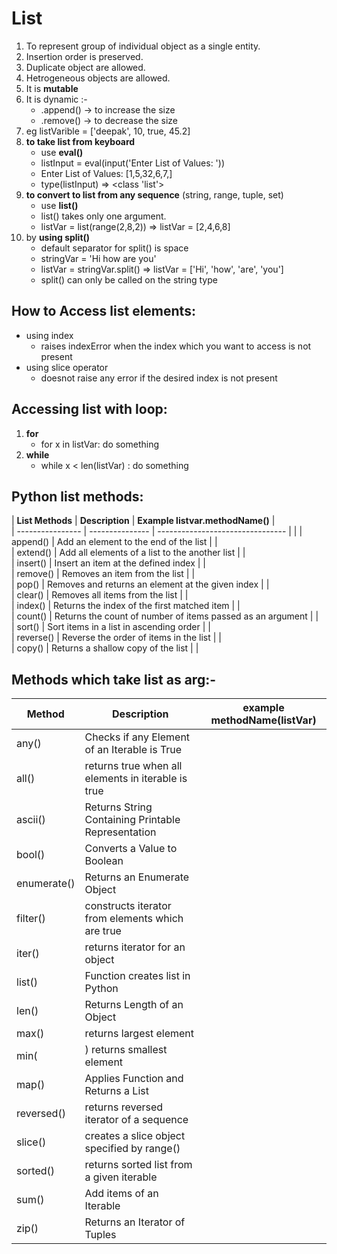 # List
1. To represent group of individual object as a single entity.
2. Insertion order is preserved.
3. Duplicate object are allowed.
4. Hetrogeneous objects are allowed.
5. It is **mutable** 
6. It is dynamic :-
    - .append() -> to increase the size
    - .remove() -> to decrease the size
7. eg listVarible = ['deepak', 10, true, 45.2]
8. **to take list from keyboard**
    - use **eval()** 
    -    listInput = eval(input('Enter List of Values: '))
    - Enter List of Values: [1,5,32,6,7,]
    - type(listInput)  => <class 'list'>
9. **to convert to list from any sequence** (string, range, tuple, set)
    - use **list()**
    - list() takes only one argument.
    - listVar = list(range(2,8,2))  => listVar = [2,4,6,8]
10. by **using split()** 
    - default separator for split() is space
    - stringVar = 'Hi how are you'
    - listVar = stringVar.split()   => listVar = ['Hi', 'how', 'are', 'you']
    - split() can only be called on the string type

## How to Access list elements:
- using index
    - raises indexError when the index which you want to access is not present
- using slice operator
    - doesnot raise any error if the desired index is not present

## Accessing list with loop:
1. **for**
    - for x in listVar: do something
2. **while**
    - while x < len(listVar) : do something

## Python list methods:

| **List Methods** | **Description** | **Example listvar.methodName()** |                                                                                           
| ---------------- | --------------- | -------------------------------- |                                                                              |
| append() | Add an element to the end of the list |            |          
| extend() | Add all elements of a list to the another list |            |          
| insert() | Insert an item at the defined index |            |          
| remove() | Removes an item from the list |            |          
| pop() | Removes and returns an element at the given index |            |          
| clear() | Removes all items from the list |            |          
| index() | Returns the index of the first matched item |            |          
| count() | Returns the count of number of items passed as an argument |            |          
| sort() | Sort items in a list in ascending order |            |          
| reverse() | Reverse the order of items in the list |            |          
| copy() | Returns a shallow copy of the list |            |        


## Methods which take list as arg:-

| **Method** | **Description** | **example methodName(listVar)** |   
| ---------- | --------------- | ------------------------------- |              
| any() |	Checks if any Element of an Iterable is True |                    |                     
| all() |	returns true when all elements in iterable is true |                    |                     
| ascii() |	Returns String Containing Printable Representation |                    |                     
| bool() |	Converts a Value to Boolean |                    |                     
| enumerate() |	Returns an Enumerate Object |                    |                     
| filter() |	constructs iterator from elements which are true |                    |                     
| iter() |	returns iterator for an object |                    |                     
| list() | Function	creates list in Python |                    |                     
| len() |	Returns Length of an Object |                    |                     
| max() |	returns largest element |                    |                     
| min( |)	returns smallest element |                    |                     
| map() |	Applies Function and Returns a List |                    |                     
| reversed() |	returns reversed iterator of a sequence |                    |                     
| slice() |	creates a slice object specified by range() |                    |                     
| sorted() |	returns sorted list from a given iterable |                    |                     
| sum() |	Add items of an Iterable |                    |                     
| zip() |	Returns an Iterator of Tuples |                    |                     

